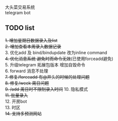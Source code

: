 大头菜交易系统  
telegram bot

## TODO list

~~1. 增加星期日数据录入及list~~  
~~2. 增加查看本周录入数据记录~~  
3. 优化add 及 bind/bindupdate 改为inline command  
~~4. 优化消息系统 避免时而命令无效~~(已使用forceadd避免)  
5. 升级telegram 拓展包版本 增加自毁命令  
6. forward 消息不处理  
~~7. 修复/forceadd 有@开头的时候的处理问题~~  
~~8. 修复/week 周日问题~~  
~~9. /add 周日时不限制录入时间~~
10. 隐私模式  
~~11. 批量录入~~  
12. 开房bot  
13. 时区  
~~14. 支持多预测网站~~  